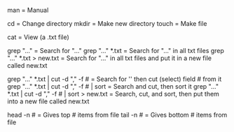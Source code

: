 man = Manual

cd = Change directory
mkdir = Make new directory
touch = Make file

cat = View (a .txt file)

grep "..." = Search for "..." 
grep "..." *.txt = Search for "..." in all txt files
grep "..." *.txt > new.txt = Search for "..." in all txt files and put it in a new file called new.txt

grep "..." *.txt | cut -d "," -f # = Search for '' then cut (select) field # from it
grep "..." *.txt | cut -d "," -f # | sort = Search and cut, then sort it
grep "..." *.txt | cut -d "," -f # | sort > new.txt = Search, cut, and sort, then put them into a new file called new.txt

head -n # = Gives top # items from file
tail -n # = Gives bottom # items from file